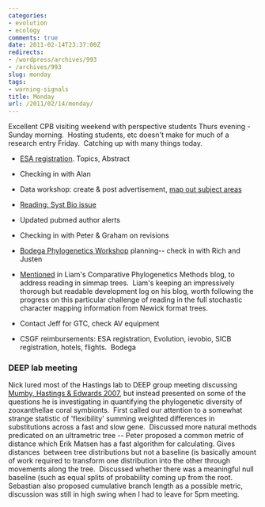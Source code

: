 ```yaml
---
categories:
- evolution
- ecology
comments: true
date: 2011-02-14T23:37:00Z
redirects:
- /wordpress/archives/993
- /archives/993
slug: monday
tags:
- warning-signals
title: Monday
url: /2011/02/14/monday/
---
```


Excellent CPB visiting weekend with perspective students Thurs evening - Sunday morning.  Hosting students, etc doesn't make for much of a research entry Friday.  Catching up with many things today.



	
  * [ESA registration](http://www.esa.org/austin/call_contributed.php#I). Topics, Abstract

	
  * Checking in with Alan

	
  * Data workshop: create & post advertisement, [map out subject areas](http://www.carlboettiger.info/archives/905)

	
  * [Reading: Syst Bio issue](http://bit.ly/hMuxi1)

	
  * Updated pubmed author alerts

	
  * Checking in with Peter & Graham on revisions



	
  * [Bodega Phylogenetics Workshop](http://bodegaphylo.wikispot.org/2011_Workshop) planning-- check in with Rich and Justen

	
  * [Mentioned](http://phytools.blogspot.com/2011/02/reading-trees.html) in Liam's Comparative Phylogenetics Methods blog, to address reading in simmap trees.  Liam's keeping an impressively thorough but readable development log on his blog, worth following the progress on this particular challenge of reading in the full stochastic character mapping information from Newick format trees.

	
  * Contact Jeff for GTC, check AV equipment

	
  * CSGF reimbursements: ESA registration, Evolution, ievobio, SICB registration, hotels, flights.  Bodega




### DEEP lab meeting


Nick lured most of the Hastings lab to DEEP group meeting discussing [Mumby, Hastings & Edwards 2007](http://dx.doi.org/10.1038/nature06252), but instead presented on some of the questions he is investigating in quantifying the phylogenetic diversity of zooxanthellae  coral symbionts.  First called our attention to a somewhat strange  statistic of 'flexibility' summing weighted differences in substitutions  across a fast and slow gene.  Discussed more natural methods predicated  on an ultrametric tree -- Peter proposed a common metric of distance  which Erik Matsen has a fast algorithm for calculating. Gives distances   between tree distributions but not a baseline (is basically amount of  work required to transform one distribution into the other through  movements along the tree.  Discussed whether there was a meaningful null  baseline (such as equal splits of probability coming up from the root.   Sebastian also proposed cumulative branch length as a possible metric,  discussion was still in high swing when I had to leave for 5pm meeting.
